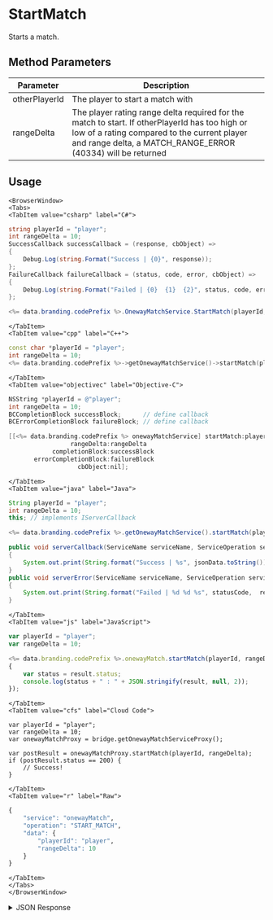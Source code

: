 # StartMatch

Starts a match.

<PartialServop service_name="onewayMatch" operation_name="START_MATCH" />

## Method Parameters
Parameter | Description
--------- | -----------
otherPlayerId | The player to start a match with
rangeDelta | The player rating range delta required for the match to start. If otherPlayerId has too high or low of a rating compared to the current player and range delta, a MATCH_RANGE_ERROR (40334) will be returned

## Usage

```mdx-code-block
<BrowserWindow>
<Tabs>
<TabItem value="csharp" label="C#">
```

```csharp
string playerId = "player";
int rangeDelta = 10;
SuccessCallback successCallback = (response, cbObject) =>
{
    Debug.Log(string.Format("Success | {0}", response));
};
FailureCallback failureCallback = (status, code, error, cbObject) =>
{
    Debug.Log(string.Format("Failed | {0}  {1}  {2}", status, code, error));
};

<%= data.branding.codePrefix %>.OnewayMatchService.StartMatch(playerId, rangeDelta, successCallback, failureCallback);
```

```mdx-code-block
</TabItem>
<TabItem value="cpp" label="C++">
```

```cpp
const char *playerId = "player";
int rangeDelta = 10;
<%= data.branding.codePrefix %>->getOnewayMatchService()->startMatch(playerId, rangeDelta, this);
```

```mdx-code-block
</TabItem>
<TabItem value="objectivec" label="Objective-C">
```

```objectivec
NSString *playerId = @"player";
int rangeDelta = 10;
BCCompletionBlock successBlock;      // define callback
BCErrorCompletionBlock failureBlock; // define callback

[[<%= data.branding.codePrefix %> onewayMatchService] startMatch:playerId
                 rangeDelta:rangeDelta
            completionBlock:successBlock
       errorCompletionBlock:failureBlock
                   cbObject:nil];
```

```mdx-code-block
</TabItem>
<TabItem value="java" label="Java">
```

```java
String playerId = "player";
int rangeDelta = 10;
this; // implements IServerCallback

<%= data.branding.codePrefix %>.getOnewayMatchService().startMatch(playerId, rangeDelta, this);

public void serverCallback(ServiceName serviceName, ServiceOperation serviceOperation, JSONObject jsonData)
{
    System.out.print(String.format("Success | %s", jsonData.toString()));
}
public void serverError(ServiceName serviceName, ServiceOperation serviceOperation, int statusCode, int reasonCode, String jsonError)
{
    System.out.print(String.format("Failed | %d %d %s", statusCode,  reasonCode, jsonError.toString()));
}
```

```mdx-code-block
</TabItem>
<TabItem value="js" label="JavaScript">
```

```javascript
var playerId = "player";
var rangeDelta = 10;

<%= data.branding.codePrefix %>.onewayMatch.startMatch(playerId, rangeDelta, result =>
{
	var status = result.status;
	console.log(status + " : " + JSON.stringify(result, null, 2));
});
```

```mdx-code-block
</TabItem>
<TabItem value="cfs" label="Cloud Code">
```

```cfscript
var playerId = "player";
var rangeDelta = 10;
var onewayMatchProxy = bridge.getOnewayMatchServiceProxy();

var postResult = onewayMatchProxy.startMatch(playerId, rangeDelta);
if (postResult.status == 200) {
    // Success!
}
```

```mdx-code-block
</TabItem>
<TabItem value="r" label="Raw">
```

```r
{
	"service": "onewayMatch",
	"operation": "START_MATCH",
	"data": {
		"playerId": "player",
		"rangeDelta": 10
	}
}
```

```mdx-code-block
</TabItem>
</Tabs>
</BrowserWindow>
```

<details>
<summary>JSON Response</summary>

```json
{
    "status": 200,
    "data": {
        "playbackStreamId": "860e3009-c7e7-4fd1-8c5c-cc932fd4ec4a",
        "initiatingPlayerId": "b67b2d73-1e8c-42e9-9be5-9c1879a48555",
        "targetPlayerId": "0da5ad24-2341-42f8-acb5-57aa2dd4ae94",
        "status": "STARTED",
        "summary": {},
        "initialSharedData": {
            "entities": [],
            "statistics": {}
        },
        "events": [],
        "expiryTime": 1472743059453,
        "createdAt": 1472742459459,
        "updatedAt": 1472742459459
    }
}
```
</details>


